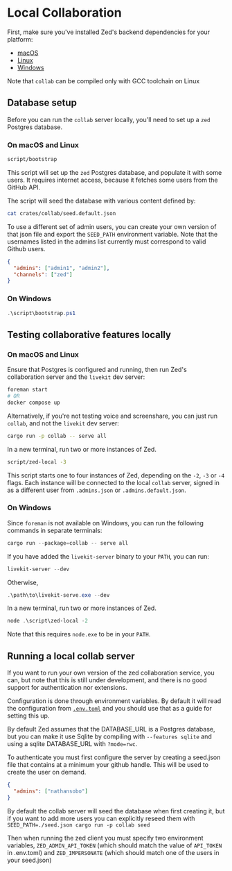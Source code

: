 # Local Collaboration

First, make sure you've installed Zed's backend dependencies for your platform:

- [macOS](./macos.md#backend-dependencies)
- [Linux](./linux.md#backend-dependencies)
- [Windows](./windows.md#backend-dependencies)

Note that `collab` can be compiled only with GCC toolchain on Linux

## Database setup

Before you can run the `collab` server locally, you'll need to set up a `zed` Postgres database.

### On macOS and Linux

```sh
script/bootstrap
```

This script will set up the `zed` Postgres database, and populate it with some users. It requires internet access, because it fetches some users from the GitHub API.

The script will seed the database with various content defined by:

```sh
cat crates/collab/seed.default.json
```

To use a different set of admin users, you can create your own version of that json file and export the `SEED_PATH` environment variable. Note that the usernames listed in the admins list currently must correspond to valid Github users.

```json
{
  "admins": ["admin1", "admin2"],
  "channels": ["zed"]
}
```

### On Windows

```powershell
.\script\bootstrap.ps1
```

## Testing collaborative features locally

### On macOS and Linux

Ensure that Postgres is configured and running, then run Zed's collaboration server and the `livekit` dev server:

```sh
foreman start
# OR
docker compose up
```

Alternatively, if you're not testing voice and screenshare, you can just run `collab`, and not the `livekit` dev server:

```sh
cargo run -p collab -- serve all
```

In a new terminal, run two or more instances of Zed.

```sh
script/zed-local -3
```

This script starts one to four instances of Zed, depending on the `-2`, `-3` or `-4` flags. Each instance will be connected to the local `collab` server, signed in as a different user from `.admins.json` or `.admins.default.json`.

### On Windows

Since `foreman` is not available on Windows, you can run the following commands in separate terminals:

```powershell
cargo run --package=collab -- serve all
```

If you have added the `livekit-server` binary to your `PATH`, you can run:

```powershell
livekit-server --dev
```

Otherwise,

```powershell
.\path\to\livekit-serve.exe --dev
```

In a new terminal, run two or more instances of Zed.

```powershell
node .\script\zed-local -2
```

Note that this requires `node.exe` to be in your `PATH`.

## Running a local collab server

If you want to run your own version of the zed collaboration service, you can, but note that this is still under development, and there is no good support for authentication nor extensions.

Configuration is done through environment variables. By default it will read the configuration from [`.env.toml`](https://github.com/zed-industries/zed/blob/main/crates/collab/.env.toml) and you should use that as a guide for setting this up.

By default Zed assumes that the DATABASE_URL is a Postgres database, but you can make it use Sqlite by compiling with `--features sqlite` and using a sqlite DATABASE_URL with `?mode=rwc`.

To authenticate you must first configure the server by creating a seed.json file that contains at a minimum your github handle. This will be used to create the user on demand.

```json
{
  "admins": ["nathansobo"]
}
```

By default the collab server will seed the database when first creating it, but if you want to add more users you can explicitly reseed them with `SEED_PATH=./seed.json cargo run -p collab seed`

Then when running the zed client you must specify two environment variables, `ZED_ADMIN_API_TOKEN` (which should match the value of `API_TOKEN` in .env.toml) and `ZED_IMPERSONATE` (which should match one of the users in your seed.json)
